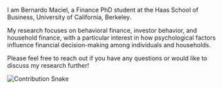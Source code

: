 I am Bernardo Maciel, a Finance PhD student at the Haas School of Business, University of California, Berkeley.  

My research focuses on behavioral finance, investor behavior, and household finance, with a particular interest in how psychological factors influence financial decision-making among individuals and households.

Please feel free to reach out if you have any questions or would like to discuss my research further!

<picture>
  <!-- dark-mode -->
  <source media="(prefers-color-scheme: dark)"
          srcset="https://raw.githubusercontent.com/econbernardo/econbernardo/output/dist/github-snake-dark.gif" />
  <!-- light-mode -->
  <img alt="Contribution Snake"
       src="https://raw.githubusercontent.com/econbernardo/econbernardo/output/dist/github-snake.gif" />
</picture>

